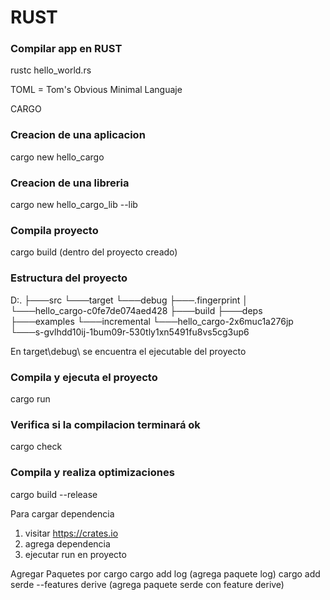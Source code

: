 # RUST

### Compilar app en RUST
rustc hello_world.rs

TOML = Tom's Obvious Minimal Languaje

CARGO
### Creacion de una aplicacion
cargo new hello_cargo

### Creacion de una libreria
cargo new hello_cargo_lib --lib

### Compila proyecto
cargo build (dentro del proyecto creado)

### Estructura del proyecto
D:.
├───src
└───target
    └───debug
        ├───.fingerprint
        │   └───hello_cargo-c0fe7de074aed428
        ├───build
        ├───deps
        ├───examples
        └───incremental
            └───hello_cargo-2x6muc1a276jp
                └───s-gvlhdd10ij-1bum09r-530tly1xn5491fu8vs5cg3up6
		
En target\debug\ se encuentra el ejecutable del proyecto

### Compila y ejecuta el proyecto
cargo run

### Verifica si la compilacion terminará ok
cargo check

### Compila y realiza optimizaciones
cargo build --release

Para cargar dependencia
1. visitar https://crates.io
2. agrega dependencia
3. ejecutar run en proyecto

Agregar Paquetes por cargo
cargo add log (agrega paquete log)
cargo add serde --features derive (agrega paquete serde con feature derive)
